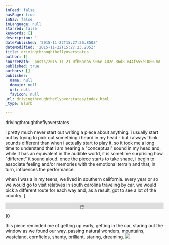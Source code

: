 ```yaml
---
inFeed: false
hasPage: true
inNav: false
inLanguage: null
starred: false
keywords: []
description: ''
datePublished: '2015-11-22T15:27:26.850Z'
dateModified: '2015-11-22T15:27:23.205Z'
title: drivingthroughtheflyoverstates
author: []
sourcePath: _posts/2015-11-21-0fb6ada5-906e-402e-86d8-e44f555e1080.md
published: true
authors: []
publisher:
  name: null
  domain: null
  url: null
  favicon: null
url: drivingthroughtheflyoverstates/index.html
_type: Blurb

---
```

drivingthroughtheflyoverstates

i pretty much never start out writing a piece about anything. i usually start out by trying to pick out something i heard in my head - but i always think sounds different than when i actually start to play it. so it took me a long time to understand that i am hearing a "conceptual" sound in my head and, while it has an equivalent in the audible world, it is sometime surprising how "different" it sound aloud. once the piece starts to take shape, i begin to associate feeling and/or memories with the emotional terrain and that, in turn, influences the performance.

when i was a in my teens, we lived in southern california. every year or so we would go to visit relatives in south carolina traveling by car. we would pick a different route for each way and, as a result, got to see a lot of the country. [

<iframe width=" 100%" height="20" scrolling="no" frameborder="no" src="https://w.soundcloud.com/player/?url=https%3A//api.soundcloud.com/tracks/124869902&amp;color=ff5500&amp;inverse=false&amp;auto_play=false&amp;show_user=true" style="">"drivingthroughtheflyoverstates</iframe>

][0]

this piece reminded me of getting up early, getting in the car, staring out the window as we found our way. passing natural wonders, mountains, wasteland, cornfields, shanty, brilliant, staring, dreaming.
![](https://the-grid-user-content.s3-us-west-2.amazonaws.com/5621ec16-36fb-4c85-977e-9d4d119bd510.jpg)

[0]: href